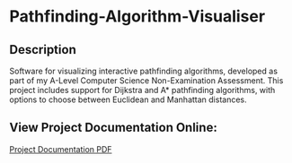 # Pathfinding-Algorithm-Visualiser

## Description
 Software for visualizing interactive pathfinding algorithms, developed as part of my A-Level Computer Science Non-Examination Assessment. This project includes support for Dijkstra and A* pathfinding algorithms, with options to choose between Euclidean and Manhattan distances.
 
## View Project Documentation Online:
[Project Documentation PDF](https://2Deeas.github.io/Pathfinding-Algorithm-Visualiser/NEA%20-%20Saeed%20Al%20Shrouf%20-%20PDF.pdf)
